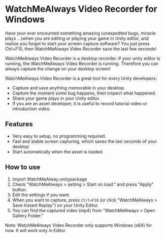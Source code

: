 # WatchMeAlways Video Recorder for Windows

Have your ever encounted something amazing (unexpedted bugs, miracle plays ...)when you are editing or playing your game in Unity editor, 
and realize you forgot to start your screen capture software?
You just press Ctrl+F10, then WatchMeAlways Video Recorder save the last few seconds!

WatchMeAlways Video Recorder is a desktop recorder.
If your unity editor is running, the WatchMeAlways Video Recorder is running.
Therefore you can always capture the change on your desktop screen!

WatchMeAlways Video Recorder is a great tool for every Unity developers: 
- Capture and save anything memorable in your desktop.
- Capture the moment some bug happens, then inspect what happened.
- Share your game plays in your Unity editor. 
- If you are an asset developer, it is useful to record tutorial video or introduction video.

## Features
- Very easy to setup, no programming required.
- Fast and stable screen capturing, which saves the last seconds of your desktop
- Start automatically when the asset is loaded.

## How to use

1. Import WatchMeAlway.unitypackage
2. Check "WatchMeAlways > setting > Start on load." and press "Apply" button.
3. Edit the settings if you want.
4. When you want to capture, press `Ctrl+F10` (or click "WatchMeAlways > Save Instant Replay") on your Unity Editor.
5. You can find the captured video (mp4) from "WatchMeAlways > Open Gallery Folder."

Note: WatchMeAlways Video Recorder only supports Windows (x64) for now. It will work only in Editor.
